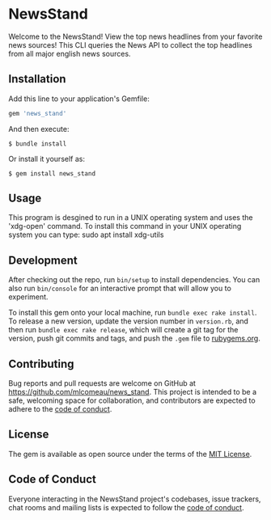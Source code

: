 # NewsStand

Welcome to the NewsStand! View the top news headlines from your favorite news sources! This CLI queries the News API to collect the top headlines from all major english news sources. 

## Installation

Add this line to your application's Gemfile:

```ruby
gem 'news_stand'
```

And then execute:

    $ bundle install

Or install it yourself as:

    $ gem install news_stand

## Usage

This program is desgined to run in a UNIX operating system and uses the 'xdg-open' command. To install this command in your UNIX operating system you can type: sudo apt install xdg-utils 


## Development

After checking out the repo, run `bin/setup` to install dependencies. You can also run `bin/console` for an interactive prompt that will allow you to experiment.

To install this gem onto your local machine, run `bundle exec rake install`. To release a new version, update the version number in `version.rb`, and then run `bundle exec rake release`, which will create a git tag for the version, push git commits and tags, and push the `.gem` file to [rubygems.org](https://rubygems.org).

## Contributing

Bug reports and pull requests are welcome on GitHub at https://github.com/mlcomeau/news_stand. This project is intended to be a safe, welcoming space for collaboration, and contributors are expected to adhere to the [code of conduct](https://github.com/[USERNAME]/news_stand/blob/master/CODE_OF_CONDUCT.md).


## License

The gem is available as open source under the terms of the [MIT License](https://opensource.org/licenses/MIT).

## Code of Conduct

Everyone interacting in the NewsStand project's codebases, issue trackers, chat rooms and mailing lists is expected to follow the [code of conduct](https://github.com/[USERNAME]/news_stand/blob/master/CODE_OF_CONDUCT.md).


